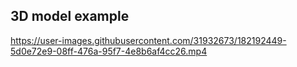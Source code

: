 ## 3D model example


https://user-images.githubusercontent.com/31932673/182192449-5d0e72e9-08ff-476a-95f7-4e8b6af4cc26.mp4

